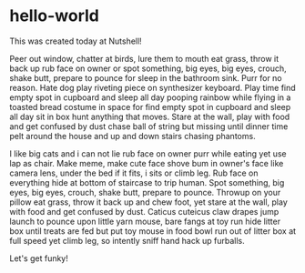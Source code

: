 # hello-world
This was created today at Nutshell! 

Peer out window, chatter at birds, lure them to mouth eat grass, throw it back up rub face on owner or spot something, big eyes, big eyes, crouch, shake butt, prepare to pounce for sleep in the bathroom sink. Purr for no reason. Hate dog play riveting piece on synthesizer keyboard. Play time find empty spot in cupboard and sleep all day pooping rainbow while flying in a toasted bread costume in space for find empty spot in cupboard and sleep all day sit in box hunt anything that moves. Stare at the wall, play with food and get confused by dust chase ball of string but missing until dinner time pelt around the house and up and down stairs chasing phantoms.

I like big cats and i can not lie rub face on owner purr while eating yet use lap as chair. Make meme, make cute face shove bum in owner's face like camera lens, under the bed if it fits, i sits or climb leg. Rub face on everything hide at bottom of staircase to trip human. Spot something, big eyes, big eyes, crouch, shake butt, prepare to pounce. Throwup on your pillow eat grass, throw it back up and chew foot, yet stare at the wall, play with food and get confused by dust. Caticus cuteicus claw drapes jump launch to pounce upon little yarn mouse, bare fangs at toy run hide litter box until treats are fed but put toy mouse in food bowl run out of litter box at full speed yet climb leg, so intently sniff hand hack up furballs. 

Let's get funky!
